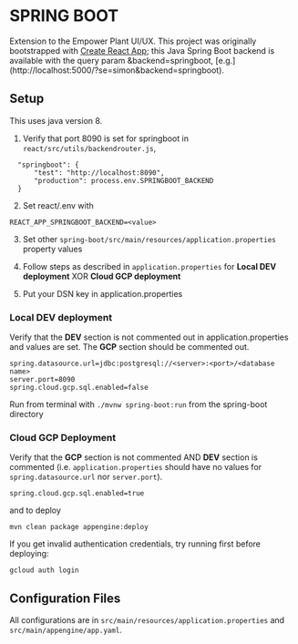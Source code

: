 # SPRING BOOT
Extension to the Empower Plant UI/UX. This project was originally bootstrapped with [Create React App](https://github.com/facebook/create-react-app); this Java Spring Boot backend is available with the query param &backend=springboot, [e.g.] (http://localhost:5000/?se=simon&backend=springboot).

## Setup
This uses java version 8.

1. Verify that port 8090 is set for springboot in `react/src/utils/backendrouter.js`, 
```
  "springboot": {
      "test": "http://localhost:8090",
      "production": process.env.SPRINGBOOT_BACKEND
  }
```

2. Set react/.env with
```
REACT_APP_SPRINGBOOT_BACKEND=<value>
```

3. Set other `spring-boot/src/main/resources/application.properties` property values

4. Follow steps as described in `application.properties` for **Local DEV deployment** XOR **Cloud GCP deployment**

5. Put your DSN key in application.properties

### Local DEV deployment
Verify that the **DEV** section is not commented out in application.properties and values are set. The **GCP** section should be commented out.
```
spring.datasource.url=jdbc:postgresql://<server>:<port>/<database name>
server.port=8090
spring.cloud.gcp.sql.enabled=false
```

Run from terminal with `./mvnw spring-boot:run` from the spring-boot directory

### Cloud GCP Deployment
Verify that the **GCP** section is not commented AND **DEV** section is commented (i.e. `application.properties` should have no values for `spring.datasource.url` nor `server.port`).
```
spring.cloud.gcp.sql.enabled=true
``` 

and to deploy
```
mvn clean package appengine:deploy
```

If you get invalid authentication credentials, try running first before deploying:
```
gcloud auth login
```

## Configuration Files
All configurations are in `src/main/resources/application.properties` and `src/main/appengine/app.yaml`.